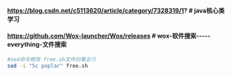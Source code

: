 #### https://blog.csdn.net/c5113620/article/category/7328319/1?  # java核心类学习
#### https://github.com/Wox-launcher/Wox/releases  # wox-软件搜索-----everything-文件搜索
```bash
#sed命令修改 free.sh文件的第五行
sed -i "5c poplar" free.sh
```
